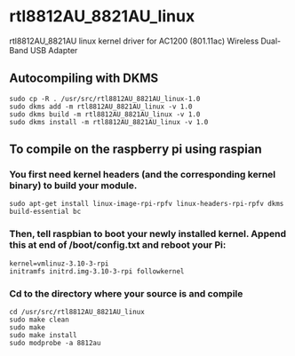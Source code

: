 rtl8812AU_8821AU_linux
======================

rtl8812AU_8821AU linux kernel driver for AC1200 (801.11ac) Wireless Dual-Band USB Adapter

## Autocompiling with DKMS

```
sudo cp -R . /usr/src/rtl8812AU_8821AU_linux-1.0
sudo dkms add -m rtl8812AU_8821AU_linux -v 1.0
sudo dkms build -m rtl8812AU_8821AU_linux -v 1.0
sudo dkms install -m rtl8812AU_8821AU_linux -v 1.0
```

## To compile on the raspberry pi using raspian
### You first need kernel headers (and the corresponding kernel binary) to build your module. 
```
sudo apt-get install linux-image-rpi-rpfv linux-headers-rpi-rpfv dkms build-essential bc
```
### Then, tell raspbian to boot your newly installed kernel.  Append this at end of /boot/config.txt and reboot your Pi:
```
kernel=vmlinuz-3.10-3-rpi
initramfs initrd.img-3.10-3-rpi followkernel
```
### Cd to the directory where your source is and compile
```
cd /usr/src/rtl8812AU_8821AU_linux
sudo make clean 
sudo make 
sudo make install
sudo modprobe -a 8812au
```


